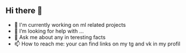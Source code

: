 ## Hi there 👋

- 🔭 I'm currently working on ml related projects
- 🤔 I’m looking for help with ...
- 💬 Ask me about any in teresting facts
- 📫 How to reach me: your can find links on my tg and vk in my profil
